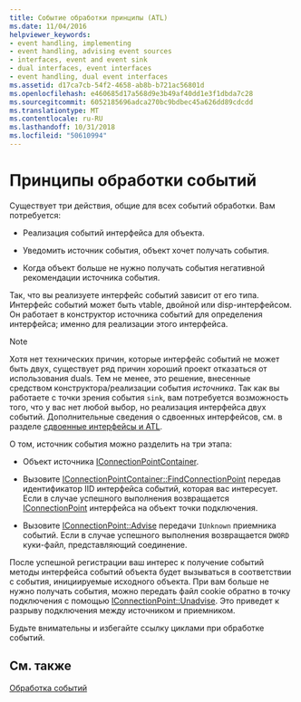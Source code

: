 ```yaml
---
title: Событие обработки принципы (ATL)
ms.date: 11/04/2016
helpviewer_keywords:
- event handling, implementing
- event handling, advising event sources
- interfaces, event and event sink
- dual interfaces, event interfaces
- event handling, dual event interfaces
ms.assetid: d17ca7cb-54f2-4658-ab8b-b721ac56801d
ms.openlocfilehash: e460685d17a568d9e3b49af40dd1e3f1dbda7c28
ms.sourcegitcommit: 6052185696adca270bc9bdbec45a626dd89cdcdd
ms.translationtype: MT
ms.contentlocale: ru-RU
ms.lasthandoff: 10/31/2018
ms.locfileid: "50610994"
---
```

# <a name="event-handling-principles"></a>Принципы обработки событий

Существует три действия, общие для всех событий обработки. Вам потребуется:

- Реализация событий интерфейса для объекта.

- Уведомить источник события, объект хочет получать события.

- Когда объект больше не нужно получать события негативной рекомендации источника события.

Так, что вы реализуете интерфейс событий зависит от его типа. Интерфейс событий может быть vtable, двойной или disp-интерфейсом. Он работает в конструктор источника событий для определения интерфейса; именно для реализации этого интерфейса.

> [!NOTE]
>  Хотя нет технических причин, которые интерфейс событий не может быть двух, существует ряд причин хороший проект отказаться от использования duals. Тем не менее, это решение, внесенные средством конструктора/реализации события *источника*. Так как вы работаете с точки зрения события `sink`, вам потребуется возможность того, что у вас нет любой выбор, но реализация интерфейса двух событий. Дополнительные сведения о сдвоенных интерфейсов, см. в разделе [сдвоенные интерфейсы и ATL](../atl/dual-interfaces-and-atl.md).

О том, источник события можно разделить на три этапа:

- Объект источника [IConnectionPointContainer](/windows/desktop/api/ocidl/nn-ocidl-iconnectionpointcontainer).

- Вызовите [IConnectionPointContainer::FindConnectionPoint](/windows/desktop/api/ocidl/nf-ocidl-iconnectionpointcontainer-findconnectionpoint) передав идентификатор IID интерфейса событий, которая вас интересует. Если в случае успешного выполнения возвращается [IConnectionPoint](/windows/desktop/api/ocidl/nn-ocidl-iconnectionpoint) интерфейса на объект точки подключения.

- Вызовите [IConnectionPoint::Advise](/windows/desktop/api/ocidl/nf-ocidl-iconnectionpoint-advise) передачи `IUnknown` приемника событий. Если в случае успешного выполнения возвращается `DWORD` куки-файл, представляющий соединение.

После успешной регистрации ваш интерес к получение событий методы интерфейса событий объекта будет вызываться в соответствии с события, инициируемые исходного объекта. При вам больше не нужно получать события, можно передать файл cookie обратно в точку подключения с помощью [IConnectionPoint::Unadvise](/windows/desktop/api/ocidl/nf-ocidl-iconnectionpoint-unadvise). Это приведет к разрыву подключения между источником и приемником.

Будьте внимательны и избегайте ссылку циклами при обработке событий.

## <a name="see-also"></a>См. также

[Обработка событий](../atl/event-handling-and-atl.md)


